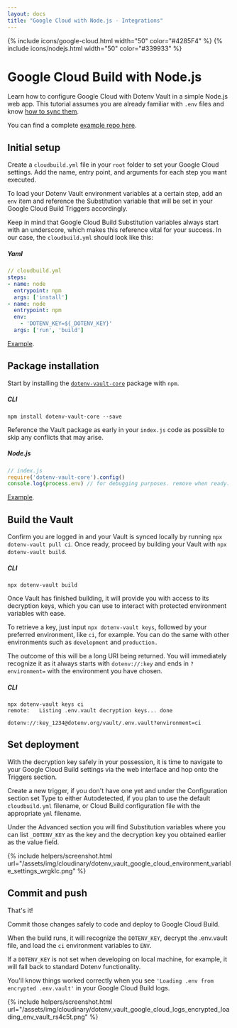 ```yaml
---
layout: docs
title: "Google Cloud with Node.js - Integrations"
---
```


{% include icons/google-cloud.html width="50" color="#4285F4" %}
{% include icons/nodejs.html width="50" color="#339933" %}

# __Google Cloud Build with Node.js__

Learn how to configure Google Cloud with Dotenv Vault in a simple Node.js web app. This tutorial assumes you are already familiar with `.env` files and know [how to sync them](/docs/tutorials/sync).

You can find a complete [example repo here](https://github.com/dotenv-org/integration-example-google-cloud-nodejs).

## Initial setup
Create a `cloudbuild.yml` file in your `root` folder to set your Google Cloud settings. Add the name, entry point, and arguments for each step you want executed.

To load your Dotenv Vault environment variables at a certain step, add an `env` item and reference the Substitution variable that will be set in your Google Cloud Build Triggers accordingly.

Keep in mind that Google Cloud Build Substitution variables always start with an underscore, which makes this reference vital for your success. In our case, the `cloudbuild.yml` should look like this:

##### Yaml

```yml
// cloudbuild.yml
steps:
- name: node
  entrypoint: npm
  args: ['install']
- name: node
  entrypoint: npm
  env:
    - 'DOTENV_KEY=${_DOTENV_KEY}'
  args: ['run', 'build']
```
[Example](https://github.com/dotenv-org/integration-example-google-cloud-nodejs/blob/main/cloudbuid.yml).

## Package installation
Start by installing the [`dotenv-vault-core`](https://github.com/dotenv-org/dotenv-vault-core) package with `npm`.


##### CLI
```shell
npm install dotenv-vault-core --save
```

Reference the Vault package as early in your `index.js` code as possible to skip any conflicts that may arise.

##### Node.js

```js
// index.js
require('dotenv-vault-core').config()
console.log(process.env) // for debugging purposes. remove when ready.
```
[Example](https://github.com/dotenv-org/integration-example-google-cloud-nodejs/blob/main/index.js).

## Build the Vault
Confirm you are logged in and your Vault is synced locally by running `npx dotenv-vault pull ci`. Once ready, proceed by building your Vault with `npx dotenv-vault build`.

##### CLI

```shell
npx dotenv-vault build
```

Once Vault has finished building, it will provide you with access to its decryption keys, which you can use to interact with protected environment variables with ease.

To retrieve a key, just input `npx dotenv-vault keys`, followed by your preferred environment, like `ci`, for example. You can do the same with other environments such as `development` and `production.`

The outcome of this will be a long URI being returned. You will immediately recognize it as it always starts with `dotenv://:key` and ends in `?environment=` with the environment you have chosen.

##### CLI

```shell
npx dotenv-vault keys ci
remote:   Listing .env.vault decryption keys... done

dotenv://:key_1234@dotenv.org/vault/.env.vault?environment=ci
```

## Set deployment
With the decryption key safely in your possession, it is time to navigate to your Google Cloud Build settings via the web interface and hop onto the Triggers section.

Create a new trigger, if you don't have one yet and under the Configuration section set Type to either Autodetected, if you plan to use the default `cloudbuild.yml` filename, or Cloud Build configuration file with the appropriate `yml` filename.

Under the Advanced section you will find Substitution variables where you can list `_DOTENV_KEY` as the key and the decryption key you obtained earlier as the value field.

{% include helpers/screenshot.html url="/assets/img/cloudinary/dotenv_vault_google_cloud_environment_variable_settings_wrgklc.png" %}

## Commit and push

That's it!

Commit those changes safely to code and deploy to Google Cloud Build.

When the build runs, it will recognize the `DOTENV_KEY`, decrypt the .env.vault file, and load the `ci` environment variables to `ENV`.

If a `DOTENV_KEY` is not set when developing on local machine, for example, it will fall back to standard Dotenv functionality.

You'll know things worked correctly when you see `'Loading .env from encrypted .env.vault'` in your Google Cloud Build logs.

{% include helpers/screenshot.html url="/assets/img/cloudinary/dotenv_vault_google_cloud_logs_encrypted_loading_env_vault_rs4c5t.png" %}
